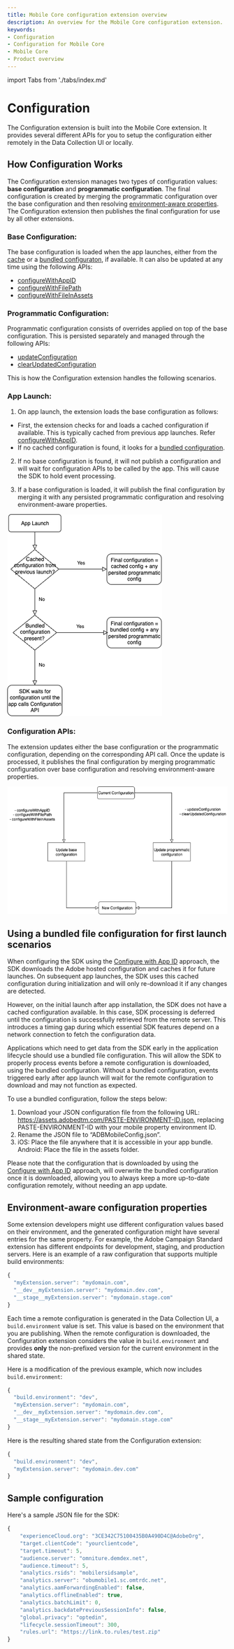 ```yaml
---
title: Mobile Core configuration extension overview
description: An overview for the Mobile Core configuration extension.
keywords:
- Configuration
- Configuration for Mobile Core
- Mobile Core
- Product overview
---
```


import Tabs from './tabs/index.md'

# Configuration

The Configuration extension is built into the Mobile Core extension. It provides several different APIs for you to setup the configuration either remotely in the Data Collection UI or locally.

## How Configuration Works

The Configuration extension manages two types of configuration values: **base configuration** and **programmatic configuration**. The final configuration is created by merging the programmatic configuration over the base configuration and then resolving [environment-aware properties](#environment-aware-configuration-properties). The Configuration extension then publishes the final configuration for use by all other extensions.

### Base Configuration:

The base configuration is loaded when the app launches, either from the [cache](./api-reference.md#configurewithappid) or a [bundled configuraton](#using-a-bundled-file-configuration-for-first-launch-scenarios), if available. It can also be updated at any time using the following APIs:

* [configureWithAppID](./api-reference.md#configurewithappid)
* [configureWithFilePath](./api-reference.md#configurewithfileinpath)
* [configureWithFileInAssets](./api-reference.md#configurewithfileinassets)

### Programmatic Configuration:

Programmatic configuration consists of overrides applied on top of the base configuration. This is persisted separately and managed through the following APIs:

* [updateConfiguration](./api-reference.md#updateconfiguration)
* [clearUpdatedConfiguration](./api-reference.md#clearupdatedconfiguration)

This is how the Configuration extension handles the following scenarios.

### App Launch:

1) On app launch, the extension loads the base configuration as follows:

  * First, the extension checks for and loads a cached configuration if available. This is typically cached from previous app launches. Refer [configureWithAppID](./api-reference.md#configurewithappid).
  * If no cached configuration is found, it looks for a [bundled configuration](#using-a-bundled-file-configuration-for-first-launch-scenarios).

2) If no base configuration is found, it will not publish a configuration and will wait for configuration APIs to be called by the app. This will cause the SDK to hold event processing.

3) If a base configuration is loaded, it will publish the final configuration by merging it with any persisted programmatic configuration and resolving environment-aware properties.

![Initial configuration after App Launch](./assets/app-launch.png)

### Configuration APIs:

The extension updates either the base configuration or the programmatic configuration, depending on the corresponding API call. Once the update is processed, it publishes the final configuration by merging programmatic configuration over base configuration and resolving environment-aware properties.

![Updated configuration after API Call](./assets/api-call.png)

## Using a bundled file configuration for first launch scenarios

When configuring the SDK using the [Configure with App ID](./api-reference.md#configurewithappid) approach, the SDK downloads the Adobe hosted configuration and caches it for future launches. On subsequent app launches, the SDK uses this cached configuration during initialization and will only re-download it if any changes are detected.

However, on the initial launch after app installation, the SDK does not have a cached configuration available. In this case, SDK processing is deferred until the configuration is successfully retrieved from the remote server. This introduces a timing gap during which essential SDK features depend on a network connection to fetch the configuration data.

Applications which need to get data from the SDK early in the application lifecycle should use a bundled file configuration. This will allow the SDK to properly process events before a remote configuration is downloaded, using the bundled configuration. Without a bundled configuration, events triggered early after app launch will wait for the remote configuration to download and may not function as expected.

To use a bundled configuration, follow the steps below:

1. Download your JSON configuration file from the following URL: https://assets.adobedtm.com/PASTE-ENVIRONMENT-ID.json, replacing PASTE-ENVIRONMENT-ID with your mobile property environment ID.
2. Rename the JSON file to “ADBMobileConfig.json”.
3. iOS: Place the file anywhere that it is accessible in your app bundle.
   Android: Place the file in the assets folder.

<InlineAlert variant="info" slots="text"/>

Please note that the configuration that is downloaded by using the [Configure with App ID](./api-reference.md#configuration-api-reference) approach, will overwrite the bundled configuration once it is downloaded, allowing you to always keep a more up-to-date configuration remotely, without needing an app update.

## Environment-aware configuration properties

Some extension developers might use different configuration values based on their environment, and the generated configuration might have several entries for the same property. For example, the Adobe Campaign Standard extension has different endpoints for development, staging, and production servers. Here is an example of a raw configuration that supports multiple build environments:

```javascript
{
  "myExtension.server": "mydomain.com",
  "__dev__myExtension.server": "mydomain.dev.com",
  "__stage__myExtension.server": "mydomain.stage.com"
}
```

<InlineAlert variant="success" slots="text"/>

Each time a remote configuration is generated in the Data Collection UI, a `build.environment` value is set. This value is based on the environment that you are publishing. When the remote configuration is downloaded, the Configuration extension considers the value in `build.environment` and provides **only** the non-prefixed version for the current environment in the shared state.

Here is a modification of the previous example, which now includes `build.environment`:

```javascript
{
  "build.environment": "dev",
  "myExtension.server": "mydomain.com",
  "__dev__myExtension.server": "mydomain.dev.com",
  "__stage__myExtension.server": "mydomain.stage.com"
}
```

Here is the resulting shared state from the Configuration extension:

```javascript
{
  "build.environment": "dev",
  "myExtension.server": "mydomain.dev.com"  
}
```

## Sample configuration

Here's a sample JSON file for the SDK:

```javascript
{
    "experienceCloud.org": "3CE342C75100435B0A490D4C@AdobeOrg",  
    "target.clientCode": "yourclientcode",  
    "target.timeout": 5,  
    "audience.server": "omniture.demdex.net",  
    "audience.timeout": 5,  
    "analytics.rsids": "mobilersidsample",  
    "analytics.server": "obumobile1.sc.omtrdc.net",  
    "analytics.aamForwardingEnabled": false,  
    "analytics.offlineEnabled": true,  
    "analytics.batchLimit": 0,  
    "analytics.backdatePreviousSessionInfo": false,
    "global.privacy": "optedin",  
    "lifecycle.sessionTimeout": 300,  
    "rules.url": "https://link.to.rules/test.zip"
}
```
